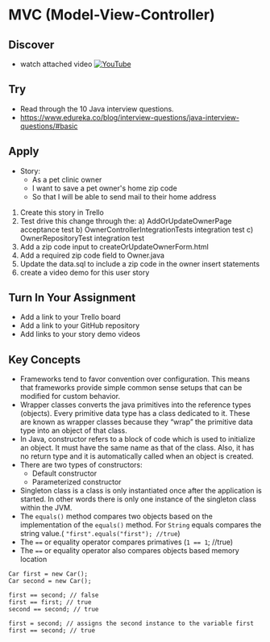 # MVC (Model-View-Controller)

## Discover
-  watch attached video [![YouTube](https://i.ytimg.com/vi/r3trPpR5guo/default.jpg)](https://www.youtube.com/watch?v=r3trPpR5guo)

## Try
- Read through the 10 Java interview questions.
- https://www.edureka.co/blog/interview-questions/java-interview-questions/#basic

## Apply
- Story: 
	- As a pet clinic owner
	- I want to save a pet owner's home zip code
	- So that I will be able to send mail to their home address

1) Create this story in Trello
2) Test drive this change through the:
a) AddOrUpdateOwnerPage acceptance test
b) OwnerControllerIntegrationTests integration test
c) OwnerRepositoryTest integration test
3) Add a zip code input to createOrUpdateOwnerForm.html
4) Add a required zip code field to Owner.java
5) Update the data.sql to include a zip code in the owner insert statements
6) create a video demo for this user story

## Turn In Your Assignment
- Add a link to your Trello board
- Add a link to your GitHub repository
- Add links to your story demo videos

## Key Concepts
- Frameworks tend to favor convention over configuration.  This means that frameworks provide simple common sense setups that can be modified for custom behavior.
- Wrapper classes converts the java primitives into the reference types (objects). Every primitive data type has a class dedicated to it. These are known as wrapper classes because they “wrap” the primitive data type into an object of that class. 
- In Java, constructor refers to a block of code which is used to initialize an object. It must have the same name as that of the class. Also, it has no return type and it is automatically called when an object is created.
- There are two types of constructors:
     - Default constructor
     - Parameterized constructor
- Singleton class is a class is only instantiated once after the application is started.  In other words there is only one instance of the singleton class within the JVM.
- The `equals()` method compares two objects based on the implementation of the `equals()` method.  For `String` equals compares the string value.( `"first".equals("first"); //true`)
- The `==` or equality operator compares primatives (`1 == 1`; //true)
- The `==` or equality operator also compares objects based memory location
```
Car first = new Car();
Car second = new Car();

first == second; // false
first == first; // true
second == second; // true

first = second; // assigns the second instance to the variable first
first == second; // true
```
